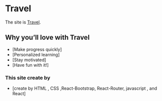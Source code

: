 # Travel

The site is [Travel](https://travelapp-c4cfa.web.app/home).

## Why you’ll love  with Travel


 - [Make progress quickly]
 - [Personalized learning]
 - [Stay motivated]
 - [Have fun with it!]

  

### This site create by
 - [create by HTML , CSS ,React-Bootstrap, React-Router, javascript , and React]